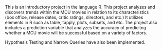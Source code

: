 This is an introductory project in the language R.
This project analyzes and discovers trends within the MCU movies in relation to its characteristics (box office, release dates, critic ratings, directors, and etc.)
It utilizes elements in R such as table, tapply, plots, subsets, and etc.
The project also includes a prediction variable that analyzes the accuracy of predicitng whether a MCU movie will be successful based on a variety of factors.

Hypothesis Testing and Narrow Queries have also been implemented.
